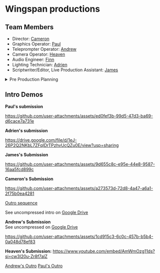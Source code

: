 # Wingspan productions

## Team Members
* Director: [Cameron](https://github.com/crgodfrey/web)
* Graphics Operator: [Paul](https://github.com/Masterpaul562/PaulTokhtuev-Portfolio)
* Teleprompter Operator: [Andrew](https://github.com/Drewloope/vidproportfolio2025)
* Camera Operator: [Heaven](https://github.com/HeavenMHamilton/vidproportfolio2025)
* Audio Engineer: [Finn](https://github.com/cats155/VIDPRO2035)
* Lighting Technician: [Adrien](https://github.com/LocalTechie/vidprod)
* Scriptwriter/Editor, Live Production Assistant: [James](https://github.com/jameolse/VideoPortfolio2025)




<details>
  <summary>Pre Production Planning</summary>
  <p><a href="https://docs.google.com/document/d/1pegpIKzMXc1J_JglkLuPfev92ByFCCENvOx8K6Ihdl4/edit?tab=t.0">Shot List</a></p>
  <p><img src="https://github.com/user-attachments/assets/7a670151-cbeb-41f2-a0b7-78479c29b38c" alt="StoryBoard"></p>
  <p><img src="https://github.com/crgodfrey/video-production-aceteam/blob/main/assets/Production%20Table.png?raw=true" alt="Director allowed time slots"></p>
</details>


## Intro Demos

**Paul's submission**

https://github.com/user-attachments/assets/ed0fef3b-99d5-47d3-ba69-d6cace7a731e


**Adrien's submission**

https://drive.google.com/file/d/1eJ-26P2Q2NKbL7ZFqIDrTPzhvUcQZu0E/view?usp=sharing

**James's Submission**


https://github.com/user-attachments/assets/9d655c8c-e95e-44e8-9587-16aa5fcd899c

**Cameron's Submission**


https://github.com/user-attachments/assets/a273573d-72d8-4a47-a6a1-2f75b0ea4281

[Outro sequence](https://drive.google.com/file/d/13SD46qHNbgFiB24ctTROS6zyF0R7RUaj/preview)



See uncompressed intro on [Google Drive](https://drive.usercontent.google.com/download?id=1lUhJfnK7NndQairgvQq9Q8ITgdj7oHJm&export=download&authuser=0)





**Andrew's Submission**<br>
See uncompressed on [Google Drive](https://drive.google.com/file/d/1j8OAvwB3ShxI1TGUTQwiBObZPGMsbg5M/view?usp=sharing)


https://github.com/user-attachments/assets/1cd915c3-6c0c-457b-b5b4-0a048d78ef83



**Heaven's Submission:**
 https://www.youtube.com/embed/AmWmOzg11ds?si=cw3I20u-Zr8f7aIZ


[Andrew's Outro](https://drive.google.com/file/d/1bAWqDhlLpnY_9CQwZP3EdK6f1FtBO9oD/view?usp=sharing)
[Paul's Outro](https://drive.google.com/file/d/1FS4eVfCzRmqkWVNlYJe1lpM0wAxW9A1f/view?usp=sharing)
